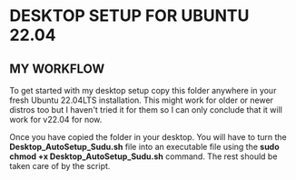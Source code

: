 # DESKTOP SETUP FOR UBUNTU 22.04

## MY WORKFLOW

<p>
To get started with my desktop setup copy this folder anywhere in your fresh Ubuntu 22.04LTS installation. 
This might work for older or newer distros too but I haven't tried it for them so I can only conclude that it will work for v22.04 for now.
</p>
<p>
Once you have copied the folder in your desktop. You will have to turn the <b>Desktop_AutoSetup_Sudu.sh</b> file into an executable file using the <b>sudo chmod +x Desktop_AutoSetup_Sudu.sh</b> command. 
The rest should be taken care of by the script.

</p>
